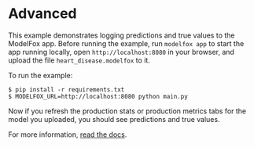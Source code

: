 # Advanced

This example demonstrates logging predictions and true values to the ModelFox app. Before running the example, run `modelfox app` to start the app running locally, open `http://localhost:8080` in your browser, and upload the file `heart_disease.modelfox` to it.

To run the example:

```
$ pip install -r requirements.txt
$ MODELFOX_URL=http://localhost:8080 python main.py
```

Now if you refresh the production stats or production metrics tabs for the model you uploaded, you should see predictions and true values.

For more information, [read the docs](https://www.modelfox.dev/docs).
